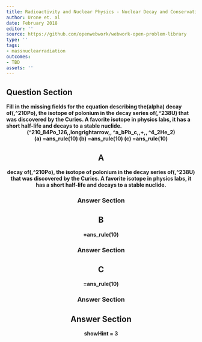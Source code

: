 ```yaml
---
title: Radioactivity and Nuclear Physics - Nuclear Decay and Conservation Laws
author: Urone et. al
date: February 2018
editor: ''
source: https://github.com/openwebwork/webwork-open-problem-library
type: ''
tags:
- massnuclearradiation
outcomes:
- TBD
assets: ''
---
```


## Question Section 

<b>
Fill in the missing fields for the equation describing the(alpha) decay of(,^210Po), the isotope of polonium in the decay series of(,^238U) that was discovered by the Curies. A favorite isotope in physics labs, it has a short half-life and decays to a stable nuclide.
<center>(^210_84Po_126,,longrightarrow,, ^a_bPb_c,,+,, ^4_2He_2)<center>
(a) =ans_rule(10)
(b) =ans_rule(10)
(c) =ans_rule(10)

## A
decay of(,^210Po), the isotope of polonium in the decay series of(,^238U) that was discovered by the Curies. A favorite isotope in physics labs, it has a short half-life and decays to a stable nuclide.
### Answer Section
## B
=ans_rule(10)
### Answer Section
## C
=ans_rule(10)
### Answer Section


## Answer Section

showHint = 3